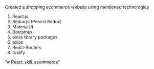 Created a shopping ecommerce website using mentioned technologies
1) React.js
2) Redux.js (Persist Redux)
3) MaterialUI
4) Bootstrap
5) extra library packages
6) axios
7) React-Routers
8) tostify


"# React_skill_ecommerce" 
